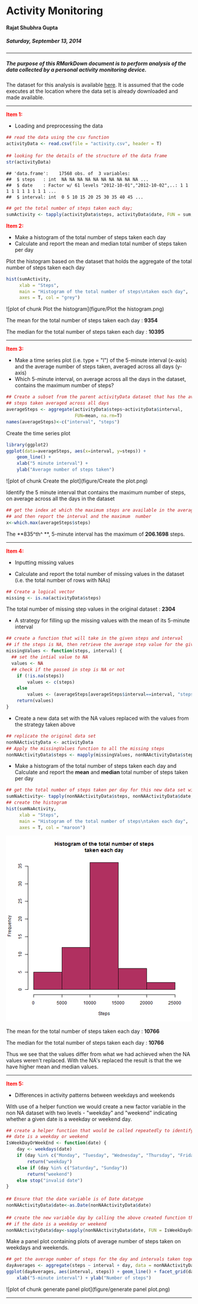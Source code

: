 # Activity Monitoring  
#### Rajat Shubhra Gupta  
##### Saturday, September 13, 2014  

---

##### The purpose of this RMarkDown document is to perform analysis of the data collected by a personal activity monitoring device.

The dataset for this analysis is available [here](https://d396qusza40orc.cloudfront.net/repdata%2Fdata%2Factivity.zip). It is assumed that the code executes at the location where the data set is already downloaded and made available.

***

<b style="color:red">Item 1:</b>

- Loading and preprocessing the data
  

```r
## read the data using the csv function
activityData <- read.csv(file = "activity.csv", header = T)

## looking for the details of the structure of the data frame 
str(activityData)
```

```
## 'data.frame':	17568 obs. of  3 variables:
##  $ steps   : int  NA NA NA NA NA NA NA NA NA NA ...
##  $ date    : Factor w/ 61 levels "2012-10-01","2012-10-02",..: 1 1 1 1 1 1 1 1 1 1 ...
##  $ interval: int  0 5 10 15 20 25 30 35 40 45 ...
```

```r
## get the total number of steps taken each day;
sumActivity <- tapply(activityData$steps, activityData$date, FUN = sum, na.rm = TRUE)
```
  
<b style="color:red">Item 2:</b>

- Make a histogram of the total number of steps taken each day
- Calculate and report the mean and median total number of steps taken per day  

Plot the histogram based on the dataset that holds the aggregate of the total number of steps taken each day


```r
hist(sumActivity, 
     xlab = "Steps", 
     main = "Histogram of the total number of steps\ntaken each day", 
     axes = T, col = "grey")
```

![plot of chunk Plot the histogram](figure/Plot the histogram.png) 

The mean for the total number of steps taken each day : **9354**  

The median for the total number of steps taken each day : **10395**

***  
<b style="color:red">Item 3:</b>

- Make a time series plot (i.e. type = "l") of the 5-minute interval (x-axis) and the average number of steps taken, averaged across all days (y-axis)
- Which 5-minute interval, on average across all the days in the dataset, contains the maximum number of steps?


```r
## Create a subset from the parent activityData dataset that has the average of the 
## steps taken averaged across all days
averageSteps <- aggregate(activityData$steps~activityData$interval,
                          FUN=mean, na.rm=T)
names(averageSteps)<-c("interval", "steps")
```

Create the time series plot

```r
library(ggplot2)
ggplot(data=averageSteps, aes(x=interval, y=steps)) +
    geom_line() +
    xlab("5 minute interval") +
    ylab("Average number of steps taken")
```

![plot of chunk Create the plot](figure/Create the plot.png) 

Identify the 5 minute interval that contains the maximum number of steps, on average across all the days in the dataset

```r
## get the index at which the maximum steps are available in the averageSteps dataset 
## and then report the interval and the maximum  number
x<-which.max(averageSteps$steps)
```
The **835^th^ **, 5-minute interval has the maximum of **206.1698** steps.

***
<b style="color:red">Item 4:</b>

- Inputting missing values  

- Calculate and report the total number of missing values in the dataset (i.e. the total number of rows with NAs)


```r
## Create a logical vector
missing <- is.na(activityData$steps)
```

The total number of missing step values in the original dataset : **2304**
    
- A strategy for filling up the missing values with the mean of its 5-minute interval

```r
## create a function that will take in the given steps and interval
## if the steps is NA, then retrieve the average step value for the given interval from ## the earlier computed dataset, otherwise leave the value as it is
missingValues <- function(steps, interval) {
  ## set the intial value to NA
  values <- NA 
  ## check if the passed in step is NA or not
    if (!is.na(steps))
        values <- c(steps)
    else
        values <- (averageSteps[averageSteps$interval==interval, "steps"])
    return(values)
}
```

- Create a new data set with the NA values replaced with the values from the strategy taken above

```r
## replicate the original data set
nonNAActivityData <- activityData
## Apply the missingValues function to all the missing steps
nonNAActivityData$steps <- mapply(missingValues, nonNAActivityData$steps, nonNAActivityData$interval)
```

- Make a histogram of the total number of steps taken each day and Calculate and report the **mean** and **median** total number of steps taken per day

```r
## get the total number of steps taken per day for this new data set with no NA values
sumNaActivity<- tapply(nonNAActivityData$steps, nonNAActivityData$date, FUN = sum, na.rm = TRUE) 
## create the histogram
hist(sumNaActivity, 
     xlab = "Steps", 
     main = "Histogram of the total number of steps\ntaken each day", 
     axes = T, col = "maroon")
```

![plot of chunk unnamed-chunk-2](figure/unnamed-chunk-2.png) 

The mean for the total number of steps taken each day : **10766**  

The median for the total number of steps taken each day : **10766**

Thus we see that the values differ from what we had achieved when the NA values weren't replaced. With the NA's replaced  the result is that the we have higher mean and median values.

***
<b style="color:red">Item 5:</b>
- Differences in activity patterns between weekdays and weekends

With use of a helper function we would create a new factor variable in the non NA dataset with two levels - "weekday" and "weekend" indicating whether a given date is a weekday or weekend day.

```r
## create a helper function that would be called repeatedly to identify whether a given 
## date is a weekday or weekend
IsWeekDayOrWeekEnd <- function(date) {
    day <- weekdays(date)
    if (day %in% c("Monday", "Tuesday", "Wednesday", "Thursday", "Friday")) 
        return("weekday") 
    else if (day %in% c("Saturday", "Sunday")) 
        return("weekend") 
    else stop("invalid date")
}

## Ensure that the date variable is of Date datatype
nonNAActivityData$date<-as.Date(nonNAActivityData$date)

## create the new variable day by calling the above created function that would depict 
## if the date is a weekday or weekend
nonNAActivityData$day<-sapply(nonNAActivityData$date, FUN = IsWeekDayOrWeekEnd)
```

Make a panel plot containing plots of average number of steps taken on weekdays and weekends.


```r
## get the average number of steps for the day and intervals taken together
dayAverages <- aggregate(steps ~ interval + day, data = nonNAActivityData, mean)
ggplot(dayAverages, aes(interval, steps)) + geom_line() + facet_grid(day ~ .) + 
    xlab("5-minute interval") + ylab("Number of steps")
```

![plot of chunk generate panel plot](figure/generate panel plot.png) 

***
